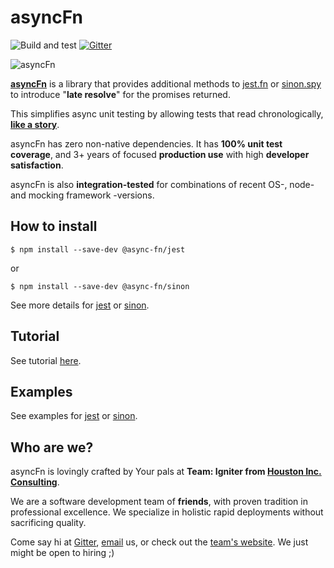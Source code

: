 # asyncFn

![Build and test](https://github.com/team-igniter-from-houston-inc/async-fn/workflows/Build%20and%20test/badge.svg) [![Gitter](https://badges.gitter.im/async-fn/community.svg)](https://gitter.im/async-fn/community?utm_source=badge&utm_medium=badge&utm_campaign=pr-badge)

![asyncFn](https://raw.githubusercontent.com/team-igniter-from-houston-inc/async-fn/master/logo.png)

**[asyncFn](https://github.com/team-igniter-from-houston-inc/async-fn)** is a library that provides additional methods to [jest.fn](https://www.npmjs.com/package/@async-fn/jest) or [sinon.spy](https://www.npmjs.com/package/@async-fn/sinon) to introduce "**late resolve**" for the promises returned.

This simplifies async unit testing by allowing tests that read chronologically, **[like a story](https://medium.com/houston-io/how-to-unit-test-asynchronous-code-for-javascript-in-2020-41c124be2552)**.

asyncFn has zero non-native dependencies. It has **100% unit test coverage**, and 3+ years of focused **production use** with high **developer satisfaction**.

asyncFn is also **integration-tested** for combinations of recent OS-, node- and mocking framework -versions. 

## How to install

```
$ npm install --save-dev @async-fn/jest
```

or

```
$ npm install --save-dev @async-fn/sinon
```

See more details for [jest](./packages/jest/README.md) or [sinon](./packages/sinon/README.md).

## Tutorial

See tutorial [here](https://medium.com/houston-io/how-to-unit-test-asynchronous-code-for-javascript-in-2020-41c124be2552).

## Examples

See examples for [jest](./packages/jest/README.md) or [sinon](./packages/sinon/README.md).

## Who are we?

asyncFn is lovingly crafted by Your pals at **Team: Igniter from [Houston Inc. Consulting](https://houston-inc.com)**.

We are a software development team of **friends**, with proven tradition in professional excellence. We specialize in holistic rapid deployments without sacrificing quality.

Come say hi at [Gitter](https://gitter.im/async-fn/community), [email](mailto:igniter@houston-inc.com) us, or check out the [team's website](https://team.igniter.houston.io). We just might be open to hiring ;)
